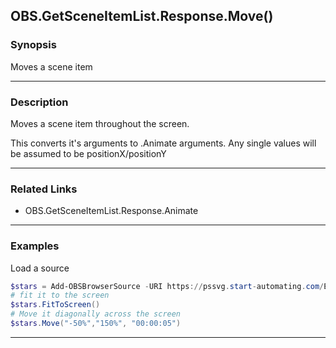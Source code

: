 OBS.GetSceneItemList.Response.Move()
------------------------------------

### Synopsis
Moves a scene item

---

### Description

Moves a scene item throughout the screen.

This converts it's arguments to .Animate arguments.  Any single values will be assumed to be positionX/positionY

---

### Related Links
* OBS.GetSceneItemList.Response.Animate

---

### Examples
Load a source

```PowerShell
$stars = Add-OBSBrowserSource -URI https://pssvg.start-automating.com/Examples/Stars.svg
# fit it to the screen
$stars.FitToScreen()
# Move it diagonally across the screen
$stars.Move("-50%","150%", "00:00:05")
```

---
